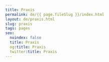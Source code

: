```yaml
---
title: Praxis
permalink: de/{{ page.fileSlug }}/index.html
layout: de/praxis.html
slug: praxis
tags: pages
seo:
  noindex: false
  title: Praxis
  og:title: Praxis
  twitter:title: Praxis
---
```



